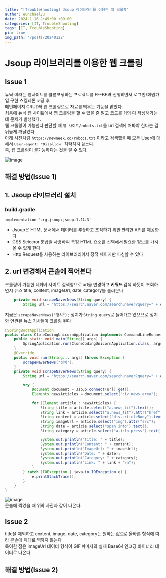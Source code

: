 ```yaml
---
title: "[TroubleShooting] Jsoup 라이브러리를 이용한 웹 크롤링"
author: eunchaelyu
date: 2024-1-16 9:49:00 +09:00
categories: [IT, TroubleShooting]
tags: [IT, TroubleShooting]
pin: true
img_path: '/posts/20240122'
---
```



#   Jsoup 라이브러리를 이용한 웹 크롤링    
  
## **Issue 1**     
뉴닉 이라는 웹사이트를 클론코딩하는 프로젝트를 FE-BE와 진행하면서 로그인/회원가입 구현 스켈레톤 코딩 후     
메인페이지 CRUD와 웹 크롤링으로 자료를 띄우는 기능을 맡았다.       
처음에 뉴닉 웹 사이트에서 웹 크롤링을 할 수 있을 줄 알고 코드를 거의 다 작성해가는데 문제가 발생했다.        
웹 크롤링이 가능한지 판단할 때 ``웹 사이트/robots.txt``를 url 검색에 쳐봐야 한다는 걸 뒤늦게 깨달았다.        
아래 사진처럼 ``https://newneek.co/robots.txt`` 이라고 검색했을 때 모든 User에 대해서 ``User-agent: *Disallow:`` 허락하지 않는다.     
즉, 웹 크롤링이 불가능하다는 것을 알 수 있다.    

![image](https://github.com/eunchaelyu/eunchaelyu.github.io/assets/119996957/000d5fa7-a5a7-44b3-b94e-eec05bdce8e9)


## **해결 방법(Issue 1)**            
## 1. Jsoup 라이브러리 설치         
### build.gradle        
``implementation 'org.jsoup:jsoup:1.14.3'``      
- Jsoup은 HTML 문서에서 데이터를 추출하고 조작하기 위한 편리한 API를 제공한다    
- CSS Selector 문법을 사용하여 특정 HTML 요소를 선택해서 필요한 정보를 가져올 수 있게 한다
- Http Request를 사용하는 라이브러리여서 정적 페이지만 파싱할 수 있다
  
## 2. url 변경해서 콘솔에 찍어본다   
크롤링이 가능한 네이버 사이트 검색창으로 url을 변경하고 **키워드** 검색 하듯이 조회하면서 뉴스 title, content, imageUrl, date, category를 불러온다 
```java
    private void scrapeNaverNews(String query) {
        String url = "https://search.naver.com/search.naver?query=" + query + "&where=news";
```
지금은 
``scrapeNaverNews("정치");`` 정치가 ``String query``로 들어가고 있으므로 정치와 연관된 뉴스 기사들이 크롤링 된다   
```java
@SpringBootApplication
public class CloneCodingUnicornApplication implements CommandLineRunner{
    public static void main(String[] args) {
        SpringApplication.run(CloneCodingUnicornApplication.class, args);
    }
    @Override
    public void run(String... args) throws Exception {
        scrapeNaverNews("정치");
    }
    private void scrapeNaverNews(String query) {
        String url = "https://search.naver.com/search.naver?query=" + query + "&where=news";

        try {
            Document document = Jsoup.connect(url).get();
            Elements newsArticles = document.select("div.news_area");

            for (Element article : newsArticles) {
                String title = article.select("a.news_tit").text();
                String link = article.select("a.news_tit").attr("href");
                String content = article.select("div.articleBody").text();
                String imageUrl = article.select("img").attr("src");
                String date = article.select("span.info").text();
                String category = article.select("a.info.press").text();

                System.out.println("Title: " + title);
                System.out.println("Content: " + content);
                System.out.println("ImageUrl: " + imageUrl);
                System.out.println("Date: " + date);
                System.out.println("Category: " + category);
                System.out.println("Link: " + link + "\n");
            }
        } catch (IOException | java.io.IOException e) {
            e.printStackTrace();
        }
    }
}
```
![image](https://github.com/eunchaelyu/eunchaelyu.github.io/assets/119996957/eec2338c-794f-40b7-b9ee-7e49eec85b1f)    
콘솔에 찍었을 때 위의 사진과 같이 나온다.     


## **Issue 2**            
title을 제외하고 content, image, date, category는 원하는 값으로 올바른 형식에 따라 콘솔에 제대로 찍히지 않는다      
특이한 점은 imageUrl 데이터 형식이 GIF 이미지의 실제 Base64 인코딩 바이너리 데이터로 나온다    

## **해결 방법(Issue 2)**    


        



